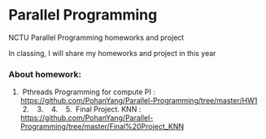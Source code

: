# Parallel Programming
NCTU Parallel Programming homeworks and project  
  
  
In classing, I will share my homeworks and project in this year  
### About homework:     
  1.  Pthreads Programming for compute PI : <https://github.com/PohanYang/Parallel-Programming/tree/master/HW1>
  2.  
  3.  
  4.  
  5.
  Final Project. KNN : <https://github.com/PohanYang/Parallel-Programming/tree/master/Final%20Project_KNN>  
